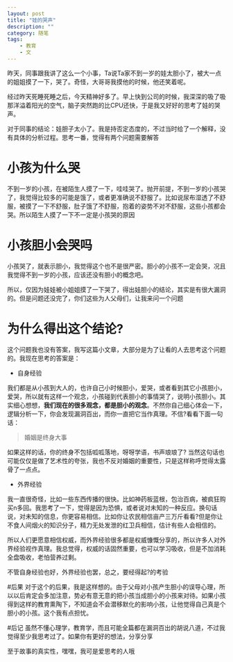 ```yaml
---
layout: post
title: "娃的哭声"
description: ""
category: 随笔
tags: 
    - 教育
    - 文
---
```


昨天，同事跟我讲了这么一个小事，Ta说Ta家不到一岁的娃太胆小了，被大一点的姐姐摸了一下，哭了。奇怪，大哥哥我摸他的时候，他还笑着呢。

经过昨天死睡死睡之后，今天精神好多了。早上快到公司的时候，我深深的吸了吸那洋溢着阳光的空气，脑子突然跑的比CPU还快，于是我又好好的思考了娃的哭声。

对于同事的结论：娃胆子太小了。我是持否定态度的，不过当时给了一个解释，没有具体的分析过程。思考一番，觉得有两个问题需要解答

# 小孩为什么哭
不到一岁的小孩，在被陌生人摸了一下，哇哇哭了。抛开前提，不到一岁的小孩哭了，我觉得比较多的可能是饿了，或者更准确说不舒服了。比如说尿布湿透了不舒服，被摸了一下不舒服，肚子饿了不舒服，抱着的姿势不对不舒服，这些小孩都会哭。所以陌生人摸了一下不一定是小孩哭的原因

# 小孩胆小会哭吗
小孩哭了，就表示胆小，我觉得这个也不是很严密。胆小的小孩不一定会哭，况且我觉得不到一岁的小孩，应该还没有胆小的概念吧。

所以，仅因为娃娃被小姐姐摸了一下哭了，得出娃胆小的结论，其实是有很大漏洞的。但是问题还没完了，你们这些为人父母们，让我来问一个问题

# 为什么得出这个结论?
这个问题我也没有答案，我写这篇小文章，大部分是为了让看的人去思考这个问题的。我现在思考的答案是：

* 自身经验

我们都是从小孩到大人的，也许自己小时候胆小，爱哭，或者看到其它小孩胆小，爱哭，所以就有这样一个观念，小孩碰到代表胆小的事情哭了，说明小孩胆小。其实细心想想，**我们现在的很多观念，都是胆小的观念**。不然你自己细心体会一下，逻辑分析一下，你会发现漏洞百出，而你一直把它当作真理。不信?看看下面一句话：

>婚姻是终身大事

如果这样的话，你的终身不包括呱呱落地，呀呀学语，书声琅琅了? 当然这句话也可能仅仅是做了艺术性的夸张，我也不反对婚姻的重要性，只是这样称呼觉得太露骨了一点点。

* 外界经验

我一直很奇怪，比如一些东西传播的很快。比如神药板蓝根，包治百病，被疯狂购买n多回。我思考了一下，觉得是因为恐惧，或者说对未知的一种反应。换句话说，对未知的信息，你更容易相信。比如你让农民相信亩产三万斤看看?但是你让不食人间烟火的知识分子，精力无处发泄的红卫兵相信，估计有些人会相信的。

所以人们更愿意相信权威，而外界经验很多都是权威慷慨分享的，所以许多人对外界经验视作真理。我总觉得，权威的话固然重要，也可以学习吸收，但是不加消耗全盘吸收，老怕营养过剩。

不管自身经验也好，外界经验也罢，总之，要经得起?的考验

#后果
对于这个的后果，我是这样想的。由于父母对小孩产生胆小的误导心理，所以以后肯定会多加注意，势必有意无意的把小孩当成胆小的小孩来对待。如果小孩得到这样的教育熏陶下，不知道会不会潜移默化的影响小孩，让他觉得自己真是个胆小的小孩。这个我有点担忧。

#后记
虽然不懂心理学，教育学，而且可能全篇都在漏洞百出的胡说八道，不过我觉得至少我思考过了。如果你有更好的想法，分享分享

至于故事的真实性，嘿嘿，我可是爱思考的人哦
